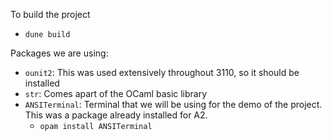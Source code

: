 To build the project

- `dune build`

Packages we are using: 

- `ounit2`: This was used extensively throughout 3110, so it should be installed
- `str`: Comes apart of the OCaml basic library
- `ANSITerminal`: Terminal that we will be using for the demo of the project. This was a package already installed for A2.
    - `opam install ANSITerminal`